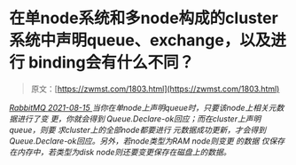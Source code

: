 <!--yml
category: 未分类
date: 0001-01-01 00:00:00
-->

# 在单node系统和多node构成的cluster系统中声明queue、exchange，以及进行 binding会有什么不同？

> 原文：[https://zwmst.com/1803.html](https://zwmst.com/1803.html)

   [ *RabbitMQ* ](https://zwmst.com/rabbitmq)*[ <time datetime="2021-08-15T16:34:52+08:00"> 2021-08-15 </time> ](https://zwmst.com/1803.html)  当你在单node上声明queue时，只要该node上相关元数据进行了变 更，你就会得到 Queue.Declare-ok回应；而在cluster上声明queue，则要 求cluster上的全部node都要进行 元数据成功更新，才会得到 Queue.Declare-ok回应。另外，若node类型为RAM node则变更 的数据 仅保存在内存中，若类型为disk node则还要变更保存在磁盘上的数据。*